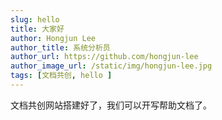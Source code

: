 ```yaml
---
slug: hello
title: 大家好
author: Hongjun Lee
author_title: 系统分析员
author_url: https://github.com/hongjun-lee
author_image_url: /static/img/hongjun-lee.jpg
tags: [文档共创, hello ]
---
```

文档共创网站搭建好了，我们可以开写帮助文档了。
